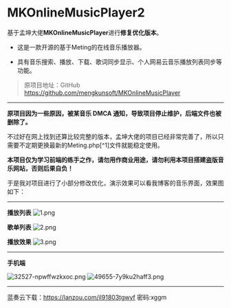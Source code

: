 # MKOnlineMusicPlayer2

基于孟坤大佬**MKOnlineMusicPlayer**进行**修复优化版本**。

- 这是一款开源的基于Meting的在线音乐播放器。

- 具有音乐搜索、播放、下载、歌词同步显示、个人网易云音乐播放列表同步等功能。

> 原项目地址：GitHub https://github.com/mengkunsoft/MKOnlineMusicPlayer

---

**原项目因为一些原因，被某音乐 DMCA 通知，导致项目停止维护，后端文件也被删除了。**

不过好在网上找到还算比较完整的版本，孟坤大佬的项目已经非常完善了，所以只需要不定期更换最新的Meting.php[^1]文件就能稳定使用。

**本项目仅为学习前端的练手之作，请勿用作商业用途，请勿利用本项目搭建盗版音乐网站，否则后果自负！**

于是我对项目进行了小部分修改优化，演示效果可以看我博客的音乐界面，效果图如下：

---

**播放列表**
![1.png](https://www.xggm.top/usr/uploads/2022/04/265084293.png)

**歌单列表**
![2.png](https://www.xggm.top/usr/uploads/2022/04/3316317218.png)

**播放效果**
![3.png](https://www.xggm.top/usr/uploads/2022/04/2849229124.png)

---

**手机端**

![32527-npwffwzkxoc.png](https://www.xggm.top/usr/uploads/2022/04/679544348.png)
![49655-7y9ku2haff3.png](https://www.xggm.top/usr/uploads/2022/04/352921465.png)

---
蓝奏云下载：https://lanzou.com/il91803tgwyf  密码:xggm
